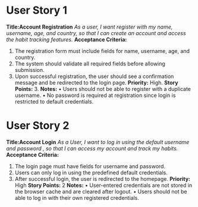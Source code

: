 # User Story 1
**Title:Account Registration**
_As a user, I want register with my name, username, age, and country, so that I can create an account and access the habit tracking features._
**Acceptance Criteria:**
1. 	The registration form must include fields for name, username, age, and country.
2. 	The system should validate all required fields before allowing submission.
3. 	Upon successful registration, the user should see a confirmation message and be redirected to the login page.
**Priority:** High.
**Story Points:** 3.
**Notes:**
•	Users should not be able to register with a duplicate username.
•	No password is required at registration since login is restricted to default credentials.

# User Story 2
**Title:Account Login**
_As a User,  I want to log in using the default username and password , so that I can access my account and track my habits._
**Acceptance Criteria:**
1. 	The login page must have fields for username and password.
2. Users can only log in using the predefined default credentials.
3. 	After successful login, the user is redirected to the homepage.
**Priority:** High
**Story Points:** 2
**Notes:**
•	User-entered credentials are not stored in the browser cache and are cleared after logout.
•	Users should not be able to log in with their own registered credentials.

